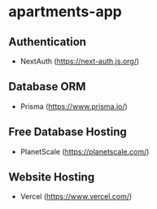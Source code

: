 # apartments-app

## Authentication
- NextAuth (https://next-auth.js.org/)

## Database ORM
- Prisma (https://www.prisma.io/)

## Free Database Hosting
- PlanetScale (https://planetscale.com/)

## Website Hosting
- Vercel (https://www.vercel.com/)